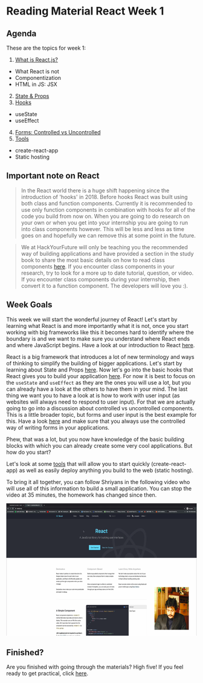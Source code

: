 # Reading Material React Week 1

## Agenda

These are the topics for week 1:

1. [What is React.js?](https://study.hackyourfuture.net/#/react/README.md)
  - What React is not
  - Componentization
  - HTML in JS: JSX
2. [State & Props](https://study.hackyourfuture.net/#/react/state-and-props.md)
3. [Hooks](https://study.hackyourfuture.net/#/react/hooks.md)
  - useState
  - useEffect
4. [Forms: Controlled vs Uncontrolled](https://study.hackyourfuture.net/#/react/controlled-vs-uncontrolled.md)
4. [Tools](https://study.hackyourfuture.net/#/react/tools.md)
  - create-react-app
  - Static hosting

## Important note on React
> In the React world there is a huge shift happening since the introduction of 'hooks' in 2018. Before hooks React was built using both class and function components. Currently it is recommended to use only function components in combination with hooks for all of the code you build from now on. When you are going to do research on your own or when you get into your internship you are going to run into class components however. This will be less and less as time goes on and hopefully we can remove this at some point in the future.

> We at HackYourFuture will only be teaching you the recommended way of building applications and have provided a section in the study book to share the most basic details on how to read class components [here](https://study.hackyourfuture.net/#/react/class-vs-function-components.md). If you encounter class components in your research, try to look for a more up to date tutorial, question, or video. If you encounter class components during your internship, then convert it to a function component. The developers will love you :).

## Week Goals

This week we will start the wonderful journey of React! Let's start by learning what React is and more importantly what it is not, once you start working with big frameworks like this it becomes hard to identify where the boundary is and we want to make sure you understand where React ends and where JavaScript begins. Have a look at our introduction to React [here](https://study.hackyourfuture.net/#/react/README.md). 

React is a big framework that introduces a lot of new terminology and ways of thinking to simplify the building of bigger applications. Let's start by learning about State and Props [here](https://study.hackyourfuture.net/#/react/state-and-props.md). Now let's go into the basic hooks that React gives you to build your application [here](https://study.hackyourfuture.net/#/react/react-hooks.md). For now it is best to focus on the `useState` and `useEffect` as they are the ones you will use a lot, but you can already have a look at the others to have them in your mind. The last thing we want you to have a look at is how to work with user input (as websites will always need to respond to user input). For that we are actually going to go into a discussion about controlled vs uncontrolled components. This is a little broader topic, but forms and user input is the best example for this. Have a look [here](https://study.hackyourfuture.net/#/react/controlled-vs-uncontrolled.md) and make sure that you always use the controlled way of writing forms in your applications.

Phew, that was a lot, but you now have knowledge of the basic building blocks with which you can already create some very cool applications. But how do you start?

Let's look at some [tools](https://study.hackyourfuture.net/#/react/tools.md) that will allow you to start quickly (create-react-app) as well as easily deploy anything you build to the web (static hosting).

To bring it all together, you can follow Shriyans in the following video who will use all of this information to build a small application. You can stop the video at 35 minutes, the homework has changed since then.

<a href="https://www.youtube.com/watch?v=pOq0vD2qAOU" target="_blank"><img src="../assets/playlist-thumbnail.png" width="600" height="350" alt="HYF Video" /></a>

## Finished?

Are you finished with going through the materials? High five! If you feel ready to get practical, click [here](./MAKEME.md).
